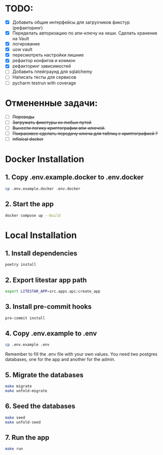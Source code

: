 # TODO:

- [x] Добавить общие интерфейсы для загрузчиков фикстур (рефакторинг)
- [x] Переделать авторизацию по апи-ключу на хеши. Сделать хранение на Vault
- [x] логирование
- [x] uow vault
- [x] пересмотреть настройки лишние
- [x] рефактор конфигов и коммон
- [x] рефакторинг зависимостей
- [ ] Добавить плейграунд для sqlalchemy
- [ ] Написать тесты для сервисов
- [ ] pycharm testrun with coverage

# Отмененные задачи:
- [ ] ~~Переводы~~
- [ ] ~~Загружать фикстуры из любых путей~~
- [ ] ~~Вынести логику криптографии апи-ключей.~~
- [ ] ~~Покрасивее сделать передачу ключа для таблиц с криптографией ?~~
- [ ] ~~infisical docker~~

# Docker Installation

## 1. Copy .env.example.docker to .env.docker

```bash
cp .env.example.docker .env.docker
```

## 2. Start the app

```bash
docker compose up --build
```

# Local Installation

## 1. Install dependencies

```bash
poetry install
```

## 2. Export litestar app path

```bash
export LITESTAR_APP=src.apps.api:create_app
```

## 3. Install pre-commit hooks

```bash
pre-commit install
```

## 4. Copy .env.example to .env

```bash
cp .env.example .env
```

Remember to fill the .env file with your own values.
You need two postgres databases, one for the app and another for the admin.

## 5. Migrate the databases

```bash
make migrate
make unfold-migrate
```

## 6. Seed the databases

```bash
make seed
make unfold-seed
```

## 7. Run the app

```bash
make run
```
